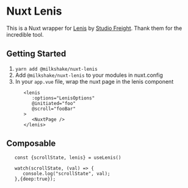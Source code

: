 # Nuxt Lenis

This is a Nuxt wrapper for [Lenis](https://lenis.studiofreight.com/) by [Studio Freight](https://studiofreight.com/). Thank them for the incredible tool.

## Getting Started

1. `yarn add @milkshake/nuxt-lenis`
2. Add `@milkshake/nuxt-lenis` to your modules in nuxt.config
3. In your `app.vue` file, wrap the nuxt page in the lenis component
   ```
      <lenis
         :options="LenisOptions"
         @initiated="foo"
         @scroll="fooBar"
      >
         <NuxtPage />
      </lenis>
   ```

## Composable

```
   const {scrollState, lenis} = useLenis()

   watch(scrollState, (val) => {
      console.log("scrollState", val);
   },{deep:true});

```
